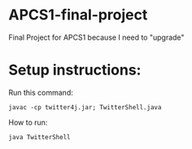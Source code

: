 # APCS1-final-project

Final Project for APCS1 because I need to "upgrade"

# Setup instructions:
Run this command: 
```
javac -cp twitter4j.jar; TwitterShell.java
```
How to run:
```
java TwitterShell
```
